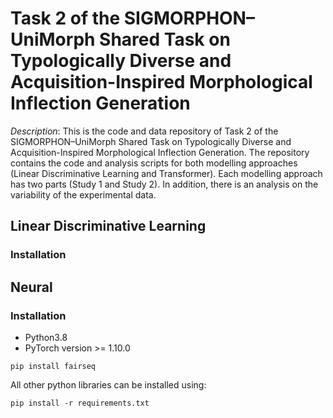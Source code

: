 # Task 2 of the SIGMORPHON–UniMorph Shared Task on Typologically Diverse and Acquisition-Inspired Morphological Inflection Generation

_Description_: This is the code and data repository of Task 2 of the SIGMORPHON–UniMorph Shared Task on Typologically Diverse and Acquisition-Inspired Morphological Inflection Generation.
The repository contains the code and analysis scripts for both modelling approaches (Linear Discriminative Learning and Transformer).
Each modelling approach has two parts (Study 1 and Study 2). In addition, there is an analysis on the variability of the experimental data.


## Linear Discriminative Learning

### Installation


## Neural


### Installation


- Python3.8
- PyTorch version >= 1.10.0


```
pip install fairseq
```

All other python libraries can be installed using:

```
pip install -r requirements.txt
```
